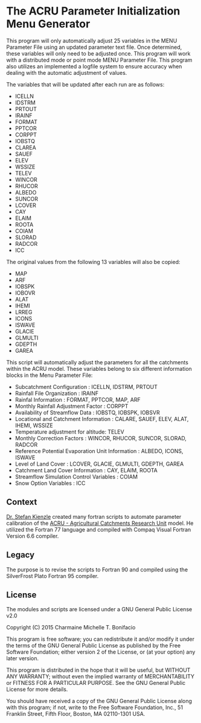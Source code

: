 # The ACRU Parameter Initialization Menu Generator

This program will only automatically adjust 25 variables in the MENU Parameter File using an updated parameter text file. Once determined, these variables will only need to be adjusted once. This program will work with a distributed mode or point mode MENU Parameter File. This program also utilizes an implemented a logfile system to ensure accuracy when dealing with the automatic adjustment of values.

The variables that will be updated after each run are as follows:

 - ICELLN
 - IDSTRM
 - PRTOUT
 - IRAINF
 - FORMAT
 - PPTCOR
 - CORPPT
 - IOBSTQ
 - CLAREA
 - SAUEF
 - ELEV
 - WSSIZE
 - TELEV
 - WINCOR
 - RHUCOR
 - ALBEDO
 - SUNCOR
 - LCOVER
 - CAY
 - ELAIM
 - ROOTA
 - COIAM
 - SLORAD
 - RADCOR
 - ICC

The original values from the following 13 variables will also be copied:

 - MAP
 - ARF
 - IOBSPK
 - IOBOVR
 - ALAT
 - IHEMI
 - LRREG
 - ICONS
 - ISWAVE
 - GLACIE
 - GLMULTI
 - GDEPTH
 - GAREA

This script will automatically adjust the parameters for all the catchments within the ACRU model. These variables belong to six different information blocks in the Menu Parameter File:

 - Subcatchment Configuration : ICELLN, IDSTRM, PRTOUT
 - Rainfall File Organization : IRAINF
 - Rainfal Information : FORMAT, PPTCOR, MAP, ARF
 - Monthly Rainfall Adjustment Factor : CORPPT
 - Availability of Streamflow Data : IOBSTQ, IOBSPK, IOBSVR
 - Locational and Catchment Information : CALARE, SAUEF, ELEV, ALAT, IHEMI, WSSIZE
 - Temperature adjustment for altitude: TELEV
 - Monthly Correction Factors : WINCOR, RHUCOR, SUNCOR, SLORAD, RADCOR
 - Reference Potential Evaporation Unit Information : ALBEDO, ICONS, ISWAVE
 - Level of Land Cover : LCOVER, GLACIE, GLMULTI, GDEPTH, GAREA
 - Catchment Land Cover Information : CAY, ELAIM, ROOTA
 - Streamflow Simulation Control Variables : COIAM
 - Snow Option Variables : ICC

## Context

[Dr. Stefan Kienzle](http://people.uleth.ca/~stefan.kienzle/) created many fortran scripts to automate parameter calibration of the [ACRU - Agricultural Catchments Research Unit](http://unfccc.int/adaptation/nairobi_work_programme/knowledge_resources_and_publications/items/5299.php) model. He utilized the Fortran 77 language and compiled with Compaq Visual Fortran Version 6.6 compiler.

## Legacy

The purpose is to revise the scripts to Fortran 90 and compiled using the SilverFrost Plato Fortran 95 compiler.

## License

The modules and scripts are licensed under a GNU General Public License v2.0

Copyright (C) 2015 Charmaine Michelle T. Bonifacio

This program is free software; you can redistribute it and/or modify it under the terms of the GNU General Public License as published by the Free Software Foundation; either version 2 of the License, or (at your option) any later version.

This program is distributed in the hope that it will be useful, but WITHOUT ANY WARRANTY; without even the implied warranty of MERCHANTABILITY or FITNESS FOR A PARTICULAR PURPOSE. See the GNU General Public License for more details.

You should have received a copy of the GNU General Public License along with this program; if not, write to the Free Software Foundation, Inc., 51 Franklin Street, Fifth Floor, Boston, MA 02110-1301 USA.
